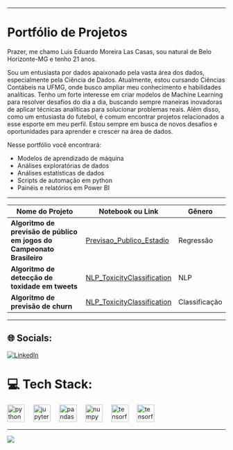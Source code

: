 <img align="center" src="" alt="" />

---
# Portfólio de Projetos

Prazer, me chamo Luis Eduardo Moreira Las Casas, sou natural de Belo Horizonte-MG e tenho 21 anos.

Sou um entusiasta por dados apaixonado pela vasta área dos dados, especialmente pela Ciência de Dados. Atualmente, estou cursando Ciências Contábeis na UFMG, onde busco ampliar meu conhecimento e habilidades analíticas. Tenho um forte interesse em criar modelos de Machine Learning para resolver desafios do dia a dia, buscando sempre maneiras inovadoras de aplicar técnicas analíticas para solucionar problemas reais. Além disso, como um entusiasta do futebol, é comum encontrar projetos relacionados a esse esporte em meu perfil. Estou sempre em busca de novos desafios e oportunidades para aprender e crescer na área de dados.

Nesse portfólio você encontrará:
- Modelos de aprendizado de máquina 
- Análises exploratórias de dados
- Análises estatísticas de dados
- Scripts de automação em python
- Painéis e relatórios em Power BI

- ------------

|    Nome do Projeto  | Notebook ou Link    |    Gênero          |
| ------------        | ------------        | ------------ |
| **Algoritmo de previsão de público em jogos do Campeonato Brasileiro** | [Previsao_Publico_Estadio](https://github.com/dudumlc/Previsao_Publico_Estadio) | Regressão |
| **Algoritmo de detecção de toxidade em tweets** | [NLP_ToxicityClassification](https://github.com/dudumlc/NLP_ToxicityClassification) | NLP | 
| **Algoritmo de previsão de churn** | [NLP_ToxicityClassification](https://github.com/dudumlc/NLP_ToxicityClassification) | Classificação | 
------------

## 🌐 Socials:
[![LinkedIn](https://img.shields.io/badge/LinkedIn-%230077B5.svg?logo=linkedin&logoColor=white)](https://www.linkedin.com/in/luis-las-casas/) 

# 💻 Tech Stack:

<div align="left">
  <img src="https://cdn.jsdelivr.net/gh/devicons/devicon/icons/python/python-original.svg" height="40" alt="python logo"  />
  <img width="12" />
  <img src="https://cdn.jsdelivr.net/gh/devicons/devicon/icons/jupyter/jupyter-original.svg" height="40" alt="jupyter logo"  />
  <img width="12" />
  <img src="https://cdn.jsdelivr.net/gh/devicons/devicon/icons/pandas/pandas-original.svg" height="40" alt="pandas logo"  />
  <img width="12" />
  <img src="https://cdn.jsdelivr.net/gh/devicons/devicon/icons/numpy/numpy-original.svg" height="40" alt="numpy logo"  />
  <img width="12" />
  <img src= "https://upload.wikimedia.org/wikipedia/commons/thumb/0/05/Scikit_learn_logo_small.svg/390px-Scikit_learn_logo_small.svg.png" height="40" alt="tensorflow logo"  />
  <img width="12" />
  <img src="https://cdn.jsdelivr.net/gh/devicons/devicon/icons/tensorflow/tensorflow-original.svg" height="40" alt="tensorflow logo"  />
  <img width="12" />
</div>

---
[![](https://visitcount.itsvg.in/api?id=dudumlc&icon=0&color=0)](https://visitcount.itsvg.in)
